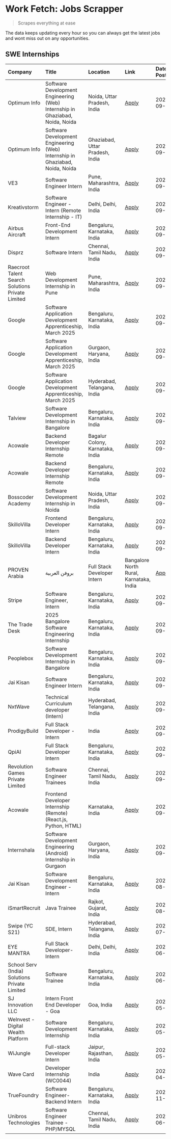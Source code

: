 # Work Fetch: Jobs Scrapper
> Scrapes everything at ease

The data keeps updating every hour so you can always get the latest jobs and wont miss out on any opportunities.

## SWE Internships
<!--START_SECTION:workfetch-->
| Company                                          | Title                                                                        | Location                                | Link                                                                                                                                                                                                                                                                                | Date Posted   |
|:-------------------------------------------------|:-----------------------------------------------------------------------------|:----------------------------------------|:------------------------------------------------------------------------------------------------------------------------------------------------------------------------------------------------------------------------------------------------------------------------------------|:--------------|
| Optimum Info                                     | Software Development Engineering (Web) Internship in Ghaziabad, Noida, Noida | Noida, Uttar Pradesh, India             | [Apply](https://in.linkedin.com/jobs/view/software-development-engineering-web-internship-in-ghaziabad-noida-noida-at-optimum-info-4037042231?position=7&pageNum=0&refId=1AQa7ZH7EVH0KP01Z7md%2Fg%3D%3D&trackingId=pdDs4DnLAUzMMR01AkYeBQ%3D%3D)                                    | 2024-09-27    |
| Optimum Info                                     | Software Development Engineering (Web) Internship in Ghaziabad, Noida, Noida | Ghaziabad, Uttar Pradesh, India         | [Apply](https://in.linkedin.com/jobs/view/software-development-engineering-web-internship-in-ghaziabad-noida-noida-at-optimum-info-4037041629?position=8&pageNum=0&refId=1AQa7ZH7EVH0KP01Z7md%2Fg%3D%3D&trackingId=4X2McsMusQ2lYM%2BWU0Q4Qg%3D%3D)                                  | 2024-09-27    |
| VE3                                              | Software Engineer Intern                                                     | Pune, Maharashtra, India                | [Apply](https://in.linkedin.com/jobs/view/software-engineer-intern-at-ve3-4035258572?position=28&pageNum=0&refId=1AQa7ZH7EVH0KP01Z7md%2Fg%3D%3D&trackingId=5sNalGVsS%2BT6H84iuKJHJQ%3D%3D)                                                                                          | 2024-09-27    |
| Kreativstorm                                     | Software Engineer - Intern (Remote Internship - IT)                          | Delhi, Delhi, India                     | [Apply](https://in.linkedin.com/jobs/view/software-engineer-intern-remote-internship-it-at-kreativstorm-4035942071?position=29&pageNum=0&refId=1AQa7ZH7EVH0KP01Z7md%2Fg%3D%3D&trackingId=2THmkC0BS5BYQUIrOKW1%2Fw%3D%3D)                                                            | 2024-09-26    |
| Airbus Aircraft                                  | Front-End Development Intern                                                 | Bengaluru, Karnataka, India             | [Apply](https://in.linkedin.com/jobs/view/front-end-development-intern-at-airbus-aircraft-4034179043?position=31&pageNum=0&refId=1AQa7ZH7EVH0KP01Z7md%2Fg%3D%3D&trackingId=yNOIDELO3sXR4xzrrK9BeQ%3D%3D)                                                                            | 2024-09-26    |
| Disprz                                           | Software Intern                                                              | Chennai, Tamil Nadu, India              | [Apply](https://in.linkedin.com/jobs/view/software-intern-at-disprz-4034165337?position=32&pageNum=0&refId=1AQa7ZH7EVH0KP01Z7md%2Fg%3D%3D&trackingId=z7XeNXGZiGPBWszOyryiHA%3D%3D)                                                                                                  | 2024-09-26    |
| Raecroot Talent Search Solutions Private Limited | Web Development Internship in Pune                                           | Pune, Maharashtra, India                | [Apply](https://in.linkedin.com/jobs/view/web-development-internship-in-pune-at-raecroot-talent-search-solutions-private-limited-4034584677?position=59&pageNum=0&refId=1AQa7ZH7EVH0KP01Z7md%2Fg%3D%3D&trackingId=bOcL1vs3JSj%2FVSSRICgWJQ%3D%3D)                                   | 2024-09-26    |
| Google                                           | Software Application Development Apprenticeship, March 2025                  | Bengaluru, Karnataka, India             | [Apply](https://in.linkedin.com/jobs/view/software-application-development-apprenticeship-march-2025-at-google-4032957527?position=2&pageNum=0&refId=1AQa7ZH7EVH0KP01Z7md%2Fg%3D%3D&trackingId=aURCHpKT10jXeZ927MWDZA%3D%3D)                                                        | 2024-09-24    |
| Google                                           | Software Application Development Apprenticeship, March 2025                  | Gurgaon, Haryana, India                 | [Apply](https://in.linkedin.com/jobs/view/software-application-development-apprenticeship-march-2025-at-google-4032958554?position=3&pageNum=0&refId=1AQa7ZH7EVH0KP01Z7md%2Fg%3D%3D&trackingId=Z1LmaPoSPttNq3oL0tHutA%3D%3D)                                                        | 2024-09-24    |
| Google                                           | Software Application Development Apprenticeship, March 2025                  | Hyderabad, Telangana, India             | [Apply](https://in.linkedin.com/jobs/view/software-application-development-apprenticeship-march-2025-at-google-4032957528?position=5&pageNum=0&refId=1AQa7ZH7EVH0KP01Z7md%2Fg%3D%3D&trackingId=REWiVkR7SfxOscIZozL80w%3D%3D)                                                        | 2024-09-24    |
| Talview                                          | Software Development Internship in Bangalore                                 | Bengaluru, Karnataka, India             | [Apply](https://in.linkedin.com/jobs/view/software-development-internship-in-bangalore-at-talview-4033703077?position=13&pageNum=0&refId=1AQa7ZH7EVH0KP01Z7md%2Fg%3D%3D&trackingId=KfQOWG9Sq0zVxLkBvr9Mxw%3D%3D)                                                                    | 2024-09-23    |
| Acowale                                          | Backend Developer Internship Remote                                          | Bagalur Colony, Karnataka, India        | [Apply](https://in.linkedin.com/jobs/view/backend-developer-internship-remote-at-acowale-4030088707?position=20&pageNum=0&refId=1AQa7ZH7EVH0KP01Z7md%2Fg%3D%3D&trackingId=0sx22lVbZiGqXbyvNHr7%2BQ%3D%3D)                                                                           | 2024-09-21    |
| Acowale                                          | Backend Developer Internship Remote                                          | Bengaluru, Karnataka, India             | [Apply](https://in.linkedin.com/jobs/view/backend-developer-internship-remote-at-acowale-4030975489?position=14&pageNum=0&refId=1AQa7ZH7EVH0KP01Z7md%2Fg%3D%3D&trackingId=M8sbv7hy%2FpNGIjU1PHQkCw%3D%3D)                                                                           | 2024-09-20    |
| Bosscoder Academy                                | Software Development Internship in Noida                                     | Noida, Uttar Pradesh, India             | [Apply](https://in.linkedin.com/jobs/view/software-development-internship-in-noida-at-bosscoder-academy-4031161323?position=21&pageNum=0&refId=1AQa7ZH7EVH0KP01Z7md%2Fg%3D%3D&trackingId=efU%2F7TgfBUjLsClZ%2Fpo%2F6g%3D%3D)                                                        | 2024-09-20    |
| SkilloVilla                                      | Frontend Developer Intern                                                    | Bengaluru, Karnataka, India             | [Apply](https://in.linkedin.com/jobs/view/frontend-developer-intern-at-skillovilla-4025873510?position=11&pageNum=0&refId=1AQa7ZH7EVH0KP01Z7md%2Fg%3D%3D&trackingId=2%2BGMytvLRBvo4qY7kpZOsg%3D%3D)                                                                                 | 2024-09-17    |
| SkilloVilla                                      | Backend Developer Intern                                                     | Bengaluru, Karnataka, India             | [Apply](https://in.linkedin.com/jobs/view/backend-developer-intern-at-skillovilla-4025860894?position=15&pageNum=0&refId=1AQa7ZH7EVH0KP01Z7md%2Fg%3D%3D&trackingId=GfiuO0myh2%2B1OcynsX1TAQ%3D%3D)                                                                                  | 2024-09-17    |
| PROVEN Arabia | بروفن العربية                    | Full Stack Developer Intern                                                  | Bangalore North Rural, Karnataka, India | [Apply](https://in.linkedin.com/jobs/view/full-stack-developer-intern-at-proven-arabia-%D8%A8%D8%B1%D9%88%D9%81%D9%86-%D8%A7%D9%84%D8%B9%D8%B1%D8%A8%D9%8A%D8%A9-4028862862?position=53&pageNum=0&refId=1AQa7ZH7EVH0KP01Z7md%2Fg%3D%3D&trackingId=pEuTa6CzD%2BKt%2FX5T0HvwXQ%3D%3D) | 2024-09-17    |
| Stripe                                           | Software Engineer, Intern                                                    | Bengaluru, Karnataka, India             | [Apply](https://in.linkedin.com/jobs/view/software-engineer-intern-at-stripe-4008214242?position=4&pageNum=0&refId=1AQa7ZH7EVH0KP01Z7md%2Fg%3D%3D&trackingId=u2%2F4009HJ8W%2BvmGrr1sG7A%3D%3D)                                                                                      | 2024-09-13    |
| The Trade Desk                                   | 2025 Bangalore Software Engineering Internship                               | Bengaluru, Karnataka, India             | [Apply](https://in.linkedin.com/jobs/view/2025-bangalore-software-engineering-internship-at-the-trade-desk-3987456531?position=16&pageNum=0&refId=1AQa7ZH7EVH0KP01Z7md%2Fg%3D%3D&trackingId=S1mcTTx%2BxZD9HPaKGElU0Q%3D%3D)                                                         | 2024-09-11    |
| Peoplebox                                        | Software Development Internship in Bangalore                                 | Bengaluru, Karnataka, India             | [Apply](https://in.linkedin.com/jobs/view/software-development-internship-in-bangalore-at-peoplebox-4022411601?position=17&pageNum=0&refId=1AQa7ZH7EVH0KP01Z7md%2Fg%3D%3D&trackingId=F0%2BFHgECOWUKDWDCfWHsTg%3D%3D)                                                                | 2024-09-10    |
| Jai Kisan                                        | Software Engineer Intern                                                     | Bengaluru, Karnataka, India             | [Apply](https://in.linkedin.com/jobs/view/software-engineer-intern-at-jai-kisan-4024075360?position=39&pageNum=0&refId=1AQa7ZH7EVH0KP01Z7md%2Fg%3D%3D&trackingId=P661t5STESaOOqthmR5jAA%3D%3D)                                                                                      | 2024-09-09    |
| NxtWave                                          | Technical Curriculum developer (Intern)                                      | Hyderabad, Telangana, India             | [Apply](https://in.linkedin.com/jobs/view/technical-curriculum-developer-intern-at-nxtwave-4020462207?position=42&pageNum=0&refId=1AQa7ZH7EVH0KP01Z7md%2Fg%3D%3D&trackingId=GVHSlMPusDHteNiNXipP1g%3D%3D)                                                                           | 2024-09-09    |
| ProdigyBuild                                     | Full Stack Developer - Intern                                                | India                                   | [Apply](https://in.linkedin.com/jobs/view/full-stack-developer-intern-at-prodigybuild-4019591942?position=51&pageNum=0&refId=1AQa7ZH7EVH0KP01Z7md%2Fg%3D%3D&trackingId=VE0fB7FY9yk6tMp7hlwEPQ%3D%3D)                                                                                | 2024-09-08    |
| QpiAI                                            | Full Stack Developer Intern                                                  | Bengaluru, Karnataka, India             | [Apply](https://in.linkedin.com/jobs/view/full-stack-developer-intern-at-qpiai-4017395346?position=35&pageNum=0&refId=1AQa7ZH7EVH0KP01Z7md%2Fg%3D%3D&trackingId=cu4ixFIE7PlL8JkJiVDlGA%3D%3D)                                                                                       | 2024-09-06    |
| Revolution Games Private Limited                 | Software Engineer Trainees                                                   | Chennai, Tamil Nadu, India              | [Apply](https://in.linkedin.com/jobs/view/software-engineer-trainees-at-revolution-games-private-limited-4015912927?position=30&pageNum=0&refId=1AQa7ZH7EVH0KP01Z7md%2Fg%3D%3D&trackingId=EWQQppN138lsuYk8hpyMoA%3D%3D)                                                             | 2024-09-02    |
| Acowale                                          | Frontend Developer Internship (Remote) (React.js, Python, HTML)              | Karnataka, India                        | [Apply](https://in.linkedin.com/jobs/view/frontend-developer-internship-remote-react-js-python-html-at-acowale-4014663920?position=6&pageNum=0&refId=1AQa7ZH7EVH0KP01Z7md%2Fg%3D%3D&trackingId=0%2BZfDVEdnjMRO3iEXPLyPw%3D%3D)                                                      | 2024-09-01    |
| Internshala                                      | Software Development Engineering (Android) Internship in Gurgaon             | Gurgaon, Haryana, India                 | [Apply](https://in.linkedin.com/jobs/view/software-development-engineering-android-internship-in-gurgaon-at-internshala-4015471580?position=22&pageNum=0&refId=1AQa7ZH7EVH0KP01Z7md%2Fg%3D%3D&trackingId=daDH85J5wzIjyIdVuGjODw%3D%3D)                                              | 2024-09-01    |
| Jai Kisan                                        | Software Development Engineer - Intern                                       | Bengaluru, Karnataka, India             | [Apply](https://in.linkedin.com/jobs/view/software-development-engineer-intern-at-jai-kisan-4027288169?position=27&pageNum=0&refId=1AQa7ZH7EVH0KP01Z7md%2Fg%3D%3D&trackingId=nTtnc21EP4d1zpublQ51sA%3D%3D)                                                                          | 2024-08-22    |
| iSmartRecruit                                    | Java Trainee                                                                 | Rajkot, Gujarat, India                  | [Apply](https://in.linkedin.com/jobs/view/java-trainee-at-ismartrecruit-3992301825?position=33&pageNum=0&refId=1AQa7ZH7EVH0KP01Z7md%2Fg%3D%3D&trackingId=nHPgjIRrYvPXVcHIvM1uqw%3D%3D)                                                                                              | 2024-08-06    |
| Swipe (YC S21)                                   | SDE, Intern                                                                  | Hyderabad, Telangana, India             | [Apply](https://in.linkedin.com/jobs/view/sde-intern-at-swipe-yc-s21-3980368092?position=40&pageNum=0&refId=1AQa7ZH7EVH0KP01Z7md%2Fg%3D%3D&trackingId=aGT5boMKj5tFVqIxrHX%2Btw%3D%3D)                                                                                               | 2024-07-22    |
| EYE MANTRA                                       | Full Stack Developer- Intern                                                 | Delhi, Delhi, India                     | [Apply](https://in.linkedin.com/jobs/view/full-stack-developer-intern-at-eye-mantra-3960988037?position=46&pageNum=0&refId=1AQa7ZH7EVH0KP01Z7md%2Fg%3D%3D&trackingId=aa5sPaJQC5Ksa3mpx4o3Cg%3D%3D)                                                                                  | 2024-06-28    |
| School Serv (India) Solutions Private Limited    | Software Trainee                                                             | Bengaluru, Karnataka, India             | [Apply](https://in.linkedin.com/jobs/view/software-trainee-at-school-serv-india-solutions-private-limited-3953917603?position=57&pageNum=0&refId=1AQa7ZH7EVH0KP01Z7md%2Fg%3D%3D&trackingId=0XzhlO%2Fj9OYKcEMt1EhWLA%3D%3D)                                                          | 2024-06-19    |
| SJ Innovation LLC                                | Intern Front End Developer - Goa                                             | Goa, India                              | [Apply](https://in.linkedin.com/jobs/view/intern-front-end-developer-goa-at-sj-innovation-llc-3931678611?position=23&pageNum=0&refId=1AQa7ZH7EVH0KP01Z7md%2Fg%3D%3D&trackingId=R4lbjjxc5EtcJKG6peP4mw%3D%3D)                                                                        | 2024-05-24    |
| WeInvest - Digital Wealth Platform               | Software Development Internship                                              | Bengaluru, Karnataka, India             | [Apply](https://in.linkedin.com/jobs/view/software-development-internship-at-weinvest-digital-wealth-platform-3912867225?position=12&pageNum=0&refId=1AQa7ZH7EVH0KP01Z7md%2Fg%3D%3D&trackingId=qB6HIkusqyC6yB%2BpC6RoJg%3D%3D)                                                      | 2024-05-01    |
| WiJungle                                         | Full-stack Developer Intern                                                  | Jaipur, Rajasthan, India                | [Apply](https://in.linkedin.com/jobs/view/full-stack-developer-intern-at-wijungle-3912864543?position=38&pageNum=0&refId=1AQa7ZH7EVH0KP01Z7md%2Fg%3D%3D&trackingId=gQ7nTzKRU5Gfmn2T5%2FI1CA%3D%3D)                                                                                  | 2024-05-01    |
| Wave Card                                        | Developer Internship (WC0044)                                                | India                                   | [Apply](https://in.linkedin.com/jobs/view/developer-internship-wc0044-at-wave-card-3900079966?position=45&pageNum=0&refId=1AQa7ZH7EVH0KP01Z7md%2Fg%3D%3D&trackingId=67jbY%2BetJ86ljxE1K6jN1Q%3D%3D)                                                                                 | 2024-04-15    |
| TrueFoundry                                      | Software Engineer-Backend Intern                                             | Bengaluru, Karnataka, India             | [Apply](https://in.linkedin.com/jobs/view/software-engineer-backend-intern-at-truefoundry-3779508170?position=44&pageNum=0&refId=1AQa7ZH7EVH0KP01Z7md%2Fg%3D%3D&trackingId=y2Ze2TXH0bwr2bwB%2FezpBw%3D%3D)                                                                          | 2023-11-10    |
| Unibros Technologies                             | Software Engineer Trainee - PHP/MYSQL                                        | Chennai, Tamil Nadu, India              | [Apply](https://in.linkedin.com/jobs/view/software-engineer-trainee-php-mysql-at-unibros-technologies-3656599241?position=37&pageNum=0&refId=1AQa7ZH7EVH0KP01Z7md%2Fg%3D%3D&trackingId=tLr%2FgX59YcDrhhIGUGeZ2A%3D%3D)                                                              | 2023-06-12    |
<!--END_SECTION:workfetch-->
